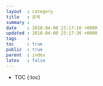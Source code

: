 ```yaml
---
layout  : category
title   : 문제
summary : 
date    : 2018-04-08 23:17:16 +0900
updated : 2018-04-08 23:17:36 +0900
tags    : 
toc     : true
public  : true
parent  : index
latex   : false
---
```

* TOC
{:toc}

